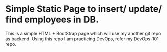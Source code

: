 # Simple Static Page to insert/ update/ find employees in DB.

This is a simple HTML + BootStrap page which will use my another git repo as backend.
Using this repo I am practicing DevOps, refer my DevOps-101 repo.